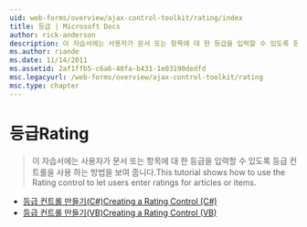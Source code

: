 ```yaml
---
uid: web-forms/overview/ajax-control-toolkit/rating/index
title: 등급 | Microsoft Docs
author: rick-anderson
description: 이 자습서에는 사용자가 문서 또는 항목에 대 한 등급을 입력할 수 있도록 등급 컨트롤을 사용 하는 방법을 보여 줍니다.
ms.author: riande
ms.date: 11/14/2011
ms.assetid: 2af1ffb5-c6a6-40fa-b431-1e03190dedfd
msc.legacyurl: /web-forms/overview/ajax-control-toolkit/rating
msc.type: chapter
---
```

<a name="rating"></a><span data-ttu-id="20f99-103">등급</span><span class="sxs-lookup"><span data-stu-id="20f99-103">Rating</span></span>
====================
> <span data-ttu-id="20f99-104">이 자습서에는 사용자가 문서 또는 항목에 대 한 등급을 입력할 수 있도록 등급 컨트롤을 사용 하는 방법을 보여 줍니다.</span><span class="sxs-lookup"><span data-stu-id="20f99-104">This tutorial shows how to use the Rating control to let users enter ratings for articles or items.</span></span>


- [<span data-ttu-id="20f99-105">등급 컨트롤 만들기(C#)</span><span class="sxs-lookup"><span data-stu-id="20f99-105">Creating a Rating Control (C#)</span></span>](creating-a-rating-control-cs.md)
- [<span data-ttu-id="20f99-106">등급 컨트롤 만들기(VB)</span><span class="sxs-lookup"><span data-stu-id="20f99-106">Creating a Rating Control (VB)</span></span>](creating-a-rating-control-vb.md)
